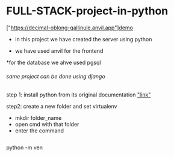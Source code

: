 # FULL-STACK-project-in-python

["https://decimal-oblong-gallinule.anvil.app"]demo

* in this project we have created the server using python 

* we have used anvil for the frontend 

*for the database we ahve used pgsql

###### same project can be done using django 
step 1:
install python from its original documentation 
["link"]("https://www.python.org/")

step2:
create a new folder and set virtualenv 
* mkdir folder_name
* open cmd with that folder
* enter the command
  ```
python -m ven
  ```

